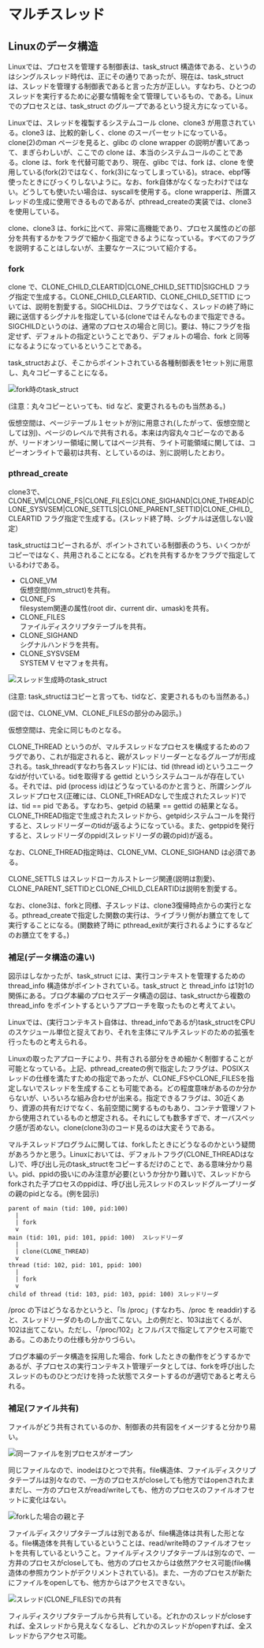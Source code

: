 # マルチスレッド

## Linuxのデータ構造

Linuxでは、プロセスを管理する制御表は、task_struct 構造体である、というのはシングルスレッド時代は、正にその通りであったが、現在は、task_struct は、スレッドを管理する制御表であると言った方が正しい。すなわち、ひとつのスレッドを実行するために必要な情報を全て管理しているもの、である。Linuxでのプロセスとは、task_struct のグループであるという捉え方になっている。

Linuxでは、スレッドを複製するシステムコール clone、clone3 が用意されている。clone3 は、比較的新しく、clone のスーパーセットになっている。clone(2)のman ページを見ると、glibc の clone wrapper の説明が書いてあって、まぎらわしいが、ここでの clone は、本当のシステムコールのことである。clone は、fork を代替可能であり、現在、glibc では、fork は、clone を使用している(fork(2)ではなく、fork(3)になってしまっている)。strace、ebpf等使ったときにびっくりしないように。なお、fork自体がなくなったわけではない。どうしても使いたい場合は、syscallを使用する。clone wrapperは、所謂スレッドの生成に使用できるものであるが、pthread_createの実装では、clone3 を使用している。

clone、clone3 は、forkに比べて、非常に高機能であり、プロセス属性のどの部分を共有するかをフラグで細かく指定できるようになっている。すべてのフラグを説明することはしないが、主要なケースについて紹介する。

### fork

clone で、CLONE_CHILD_CLEARTID|CLONE_CHILD_SETTID|SIGCHLD フラグ指定で生成する。CLONE_CHILD_CLEARTID、CLONE_CHILD_SETTID については、説明を割愛する。SIGCHILDは、フラグではなく、スレッドの終了時に親に送信するシグナルを指定している(cloneではそんなものまで指定できる。SIGCHILDというのは、通常のプロセスの場合と同じ)。要は、特にフラグを指定せず、デフォルトの指定ということであり、デフォルトの場合、fork と同等になるようになっているということである。

task_structおよび、そこからポイントされている各種制御表を1セット別に用意し、丸々コピーすることになる。

![fork時のtask_struct](https://github.com/oda-g/OS-blog/blob/main/blog-diag/task_struct_fork.png)

(注意：丸々コピーといっても、tid など、変更されるものも当然ある。)

仮想空間は、ページテーブル１セットが別に用意され(したがって、仮想空間としては別)、ページのレベルで共有される。本来は内容丸々コピーなのであるが、リードオンリー領域に関してはページ共有、ライト可能領域に関しては、コピーオンライトで最初は共有、としているのは、別に説明したとおり。

### pthread_create

clone3で、CLONE_VM|CLONE_FS|CLONE_FILES|CLONE_SIGHAND|CLONE_THREAD|CLONE_SYSVSEM|CLONE_SETTLS|CLONE_PARENT_SETTID|CLONE_CHILD_CLEARTID フラグ指定で生成する。(スレッド終了時、シグナルは送信しない設定）

task_structはコピーされるが、ポイントされている制御表のうち、いくつかがコピーではなく、共用されることになる。どれを共有するかをフラグで指定しているわけである。

- CLONE_VM  
仮想空間(mm_struct)を共有。
- CLONE_FS  
filesystem関連の属性(root dir、current dir、umask)を共有。
- CLONE_FILES  
ファイルディスクリプタテーブルを共有。
- CLONE_SIGHAND  
シグナルハンドラを共有。
- CLONE_SYSVSEM  
SYSTEM V セマフォを共有。

![スレッド生成時のtask_struct](https://github.com/oda-g/OS-blog/blob/main/blog-diag/task_struct_clone.png)

(注意: task_structはコピーと言っても、tidなど、変更されるものも当然ある。)

(図では、CLONE_VM、CLONE_FILESの部分のみ図示。)

仮想空間は、完全に同じものとなる。

CLONE_THREAD というのが、マルチスレッドなプロセスを構成するためのフラグであり、これが指定されると、親がスレッドリーダーとなるグループが形成される。task_thread(すなわち各スレッド)には、tid (thread id)というユニークなidが付いている。tidを取得する gettid というシステムコールが存在している。それでは、pid (process id)はどうなっているのかと言うと、所謂シングルスレッドプロセス(正確には、CLONE_THREADなしで生成されたスレッド)では、tid == pid である。すなわち、getpid の結果 == gettid の結果となる。CLONE_THREAD指定で生成されたスレッドから、getpidシステムコールを発行すると、スレッドリーダーのtidが返るようになっている。また、getppidを発行すると、スレッドリーダのppid(スレッドリーダの親のpid)が返る。

なお、CLONE_THREAD指定時は、CLONE_VM、CLONE_SIGHAND は必須である。

CLONE_SETTLS はスレッドローカルストレージ関連(説明は割愛)、CLONE_PARENT_SETTIDとCLONE_CHILD_CLEARTIDは説明を割愛する。

なお、clone3は、forkと同様、子スレッドは、clone3復帰時点からの実行となる。pthread_createで指定した関数の実行は、ライブラリ側がお膳立てをして実行することになる。(関数終了時に pthread_exitが実行されるようにするなどのお膳立てをする。)

### 補足(データ構造の違い)

図示はしなかったが、task_struct には、実行コンテキストを管理するための thread_info 構造体がポイントされている。task_struct と thread_info は1対1の関係にある。ブログ本編のプロセスデータ構造の図は、task_structから複数のthread_info をポイントするというアプローチを取ったものと考えてよい。

Linuxでは、(実行コンテキスト自体は、thread_infoであるが)task_structをCPUのスケジュール単位と捉えており、それを主体にマルチスレッドのための拡張を行ったものと考えられる。

Linuxの取ったアプローチにより、共有される部分をきめ細かく制御することが可能となっている。上記、pthread_createの例で指定したフラグは、POSIXスレッドの仕様を満たすための指定であったが、CLONE_FSやCLONE_FILESを指定しないでスレッドを生成することも可能である。どの程度意味があるのか分からないが、いろいろな組み合わせが出来る。指定できるフラグは、30近くあり、資源の共有だけでなく、名前空間に関するものもあり、コンテナ管理ソフトから使用されているものと想定される。それにしても数多すぎで、オーバスペック感が否めない。clone(clone3)のコード見るのは大変そうである。

マルチスレッドプログラムに関しては、forkしたときにどうなるのかという疑問があろうかと思う。Linuxにおいては、デフォルトフラグ(CLONE_THREADはなし)で、呼び出し元のtask_structをコピーするだけのことで、ある意味分かり易い。pid、ppidの扱いにのみ注意が必要(というか分かり難い)で、スレッドからforkされた子プロセスのppidは、呼び出し元スレッドのスレッドグループリーダの親のpidとなる。(例を図示)

```
parent of main (tid: 100, pid:100)
  |
  | fork
  v
main (tid: 101, pid: 101, ppid: 100)  スレッドリーダ
  |
  | clone(CLONE_THREAD)
  v
thread (tid: 102, pid: 101, ppid: 100)
  |
  | fork
  v
child of thread (tid: 103, pid: 103, ppid: 100) スレッドリーダ
```

/proc の下はどうなるかというと、「ls /proc」(すなわち、/proc を readdir)すると、スレッドリーダのものしか出てこない。上の例だと、103は出てくるが、102は出てこない。ただし、「/proc/102」とフルパスで指定してアクセス可能である。このあたりの仕様も分かりづらい。

ブログ本編のデータ構造を採用した場合、fork したときの動作をどうするかであるが、子プロセスの実行コンテキスト管理データとしては、forkを呼び出したスレッドのものひとつだけを持った状態でスタートするのが適切であると考えられる。

### 補足(ファイル共有)

ファイルがどう共有されているのか、制御表の共有図をイメージすると分かり易い。

![同一ファイルを別プロセスがオープン](https://github.com/oda-g/OS-blog/blob/main/blog-diag/file_share_1.png)

同じファイルなので、inodeはひとつで共有。file構造体、ファイルディスクリプタテーブルは別々なので、一方のプロセスがcloseしても他方ではopenされたままだし、一方のプロセスがread/writeしても、他方のプロセスのファイルオフセットに変化はない。

![forkした場合の親と子](https://github.com/oda-g/OS-blog/blob/main/blog-diag/file_share_2.png)

ファイルディスクリプタテーブルは別であるが、file構造体は共有した形となる。file構造体を共有しているということは、read/write時のファイルオフセットを共有しているということ。ファイルディスクリプタテーブルは別なので、一方井のプロセスがcloseしても、他方のプロセスからは依然アクセス可能(file構造体の参照カウントがデクリメントされている)。また、一方のプロセスが新たにファイルをopenしても、他方からはアクセスできない。

![スレッド(CLONE_FILES)での共有](https://github.com/oda-g/OS-blog/blob/main/blog-diag/file_share_3.png)

フィルディスクリプタテーブルから共有している。どれかのスレッドがcloseすれば、全スレッドから見えなくなるし、どれかのスレッドがopenすれば、全スレッドからアクセス可能。